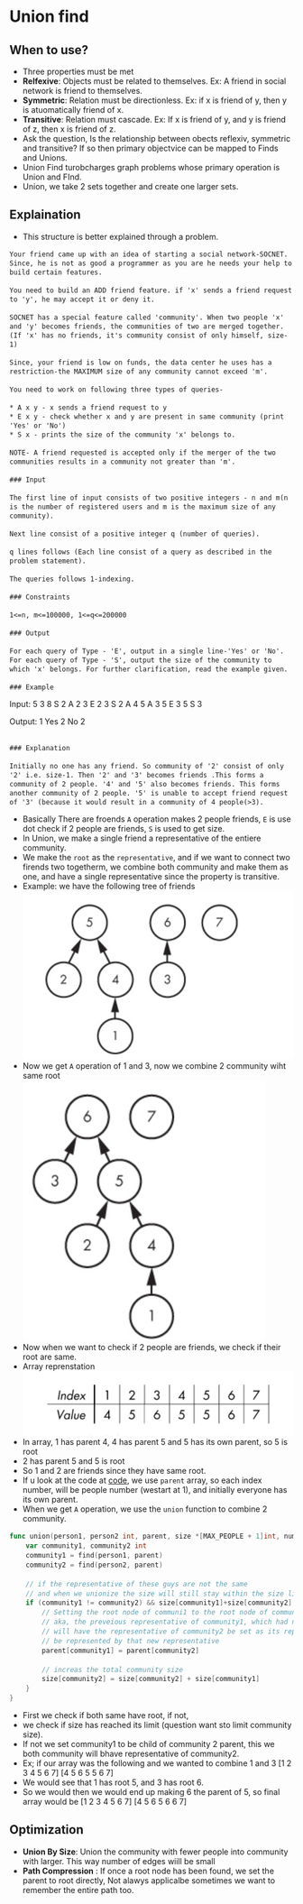 # Union find

## When to use?
- Three properties must be met
- **Relfexive**: Objects must be related to themselves. Ex: A friend in social network is friend to themselves.
- **Symmetric**: Relation must be directionless. Ex: if x is friend of y, then y is atuomatically friend of x.
- **Transitive**: Relation must cascade. Ex: If x is friend of y, and y is friend of z, then x is friend of z.
- Ask the question, Is the relationship between obects reflexiv, symmetric and transitive? If so then primary objectvice can be mapped to Finds and Unions.
- Union Find turobcharges graph problems whose primary operation is Union and FInd.
- Union, we take 2 sets together and create one larger sets.

## Explaination
- This structure is better explained through a problem.
```
Your friend came up with an idea of starting a social network-SOCNET. Since, he is not as good a programmer as you are he needs your help to build certain features.

You need to build an ADD friend feature. if 'x' sends a friend request to 'y', he may accept it or deny it.

SOCNET has a special feature called 'community'. When two people 'x' and 'y' becomes friends, the communities of two are merged together. (If 'x' has no friends, it's community consist of only himself, size-1)

Since, your friend is low on funds, the data center he uses has a restriction-the MAXIMUM size of any community cannot exceed 'm'.

You need to work on following three types of queries-

* A x y - x sends a friend request to y
* E x y - check whether x and y are present in same community (print 'Yes' or 'No')
* S x - prints the size of the community 'x' belongs to.

NOTE- A friend requested is accepted only if the merger of the two communities results in a community not greater than 'm'.

### Input

The first line of input consists of two positive integers - n and m(n is the number of registered users and m is the maximum size of any community).

Next line consist of a positive integer q (number of queries).

q lines follows (Each line consist of a query as described in the problem statement).

The queries follows 1-indexing.

### Constraints

1<=n, m<=100000, 1<=q<=200000

### Output

For each query of Type - 'E', output in a single line-'Yes' or 'No'. For each query of Type - 'S', output the size of the community to which 'x' belongs. For further clarification, read the example given.

### Example

```
Input:
5 3
8
S 2
A 2 3
E 2 3
S 2
A 4 5
A 3 5
E 3 5
S 3

Output:
1
Yes
2
No
2
```

### Explanation

Initially no one has any friend. So community of '2' consist of only '2' i.e. size-1. Then '2' and '3' becomes friends .This forms a community of 2 people. '4' and '5' also becomes friends. This forms another community of 2 people. '5' is unable to accept friend request of '3' (because it would result in a community of 4 people(>3).

```

- Basically There are froends `A` operation makes 2 people friends, `E` is use dot check if 2 people are friends, `S` is used to get size.
- In Union, we make a single friend a representative of the entiere community.
- We make the `root` as the `representative`, and if we want to connect two firends two togetherm, we combine both community and make them as one, and have a single representative since the property is transitive.
- Example: we have the following tree of friends
![image](images/union1.png)
- Now we get `A` operation of 1 and 3, now we combine 2 community wiht same root
![image](images/union2.png)
- Now when we want to check if 2 people are friends, we check if their root are same.
- Array reprenstation
![image](images/union3.png)
- In array, 1 has parent 4, 4 has parent 5 and 5 has its own parent, so 5 is root
- 2 has parent 5 and 5 is root
- So 1 and 2 are friends since they have same root.
- If u look at the code at [code](./algorithmic_thinking/chapter_9/social_network/main.go), we use `parent` array, so each index number, will be people number (westart at 1), and initially everyone has its own parent.
- When we get `A` operation, we use the `union` function to combine 2 community.
```go
func union(person1, person2 int, parent, size *[MAX_PEOPLE + 1]int, num_comunity int) {
	var community1, community2 int
	community1 = find(person1, parent)
	community2 = find(person2, parent)

	// if the representative of these guys are not the same
	// and when we unionize the size will still stay within the size limit
	if (community1 != community2) && size[community1]+size[community2] <= num_comunity {
		// Setting the root node of communi1 to the root node of community2
		// aka, the preveious representative of community1, which had no representative at all
		// will have the representative of community2 be set as its representative, thus making all its children
		// be represented by that new representative
		parent[community1] = parent[community2]

		// increas the total community size
		size[community2] = size[community2] + size[community1]
	}
}
```
- First we check if both same have root, if not,
- we check if size has reached its limit (question want sto limit community size).
- If not we set community1 to be child of community 2 parent, this we both community will bhave representative of community2.
- Ex; if our array was the following and we wanted to combine 1 and 3
[1 2 3 4 5 6 7]
[4 5 6 5 5 6 7]
- We would see that 1 has root 5, and 3 has root 6.
- So we would then we would end up making 6 the parent of 5, so final array would be
[1 2 3 4 5 6 7]
[4 5 6 5 6 6 7]

## Optimization
- **Union By Size**: Union the community with fewer people into community with larger. This way number of edges wiill be small
- **Path Compression** : If once a root node has been found, we set the parent to root directly, Not alawys applicalbe sometimes we want to remember the entire path too. 

